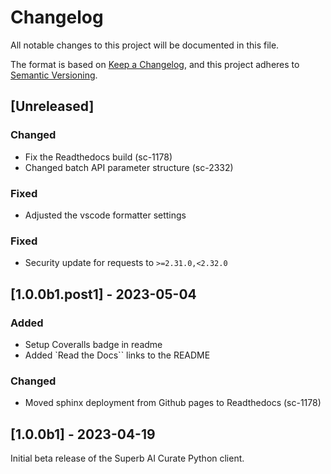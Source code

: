 # Changelog

All notable changes to this project will be documented in this file.

The format is based on [Keep a Changelog](https://keepachangelog.com/en/1.0.0/),
and this project adheres to [Semantic Versioning](https://semver.org/spec/v2.0.0.html).

## [Unreleased]

### Changed

- Fix the Readthedocs build (sc-1178)
- Changed batch API parameter structure (sc-2332)

### Fixed

- Adjusted the vscode formatter settings

### Fixed

- Security update for requests to `>=2.31.0,<2.32.0`

## [1.0.0b1.post1] - 2023-05-04

### Added

- Setup Coveralls badge in readme
- Added `Read the Docs`` links to the README

### Changed

- Moved sphinx deployment from Github pages to Readthedocs (sc-1178)

## [1.0.0b1] - 2023-04-19

Initial beta release of the Superb AI Curate Python client.
